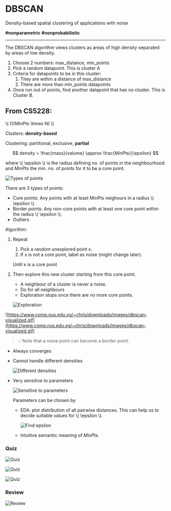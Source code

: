 # DBSCAN

Density-based spatial clustering of applications with noise

**#nonparametric** **#nonprobabilistic**

<!-- toc -->

---

The DBSCAN algorithm views clusters as areas of high density separated by areas of low density.

1. Choose 2 numbers: max_distance, min_points
2. Pick a random datapoint. This is cluster A
3. Criteria for datapoints to be in this cluster:
    1. They are within a distance of max_distance
    2. There are more than min_points datapoints
4. Once run out of points, find another datapoint that has no cluster. This is Cluster B.

## From CS5228:

\\( O(MinPts \times N) \\)

Clusters: **density-based**

Clustering: partitional, exclusive, **partial**

$$
density = \frac{mass}{valume} \approx \frac{MinPts}{\epsilon}
$$

where \\( \epsilon \\) is the radius defining no. of points in the neighbourhood and $MinPts$ the min. no. of points for it to be a core point.

![Types of points](./dbscan-01.png)

There are 3 types of points:

- Core points: Any points with at least MinPts neighours in a radius \\( \epsilon \\).
- Border points: Any non-core points with at least one core point within the radius \\( \epsilon \\).
- Outliers

Algorithm:

1. Repeat
    1. Pick a random unexplored point x.
    2. If x is not a core point, label as noise (might change later). 
    
    Until x is a core point
    
2. Then explore this new cluster starting from this core point. 
    - A neighbour of a cluster is never a noise.
    - Do for all neighbours
    - Exploration stops once there are no more core points.
    
    ![Exploration](./dbscan-02.png)
    

![https://www.comp.nus.edu.sg/~chris/downloads/images/dbscan-visualized.gif](https://www.comp.nus.edu.sg/~chris/downloads/images/dbscan-visualized.gif)

> 💡 Note that a noise point can become a border point.

- Always converges
- Cannot handle different densities
    
    ![Different densities](./dbscan-03.png)
    
- Very sensitive to parameters
    
    ![Sensitive to parameters](./dbscan-04.png)
    
    Parameters can be chosen by
    
    - EDA: plot distribution of all pairwise distances. This can help us to decide suitable values for \\( \epsilon \\).
        
        ![Find epsilon](./dbscan-05.png)
        
    - Intuitive semantic meaning of $MinPts$.

### Quiz

![Quiz](./dbscan-06.png)

![Quiz](./dbscan-07.png)

![Quiz](./dbscan-08.png)

### Review

![Review](./dbscan-09.png)
